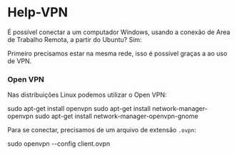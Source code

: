 # Help-VPN

É possível conectar a um computador Windows, usando a conexão de Area de Trabalho Remota, a partir do Ubuntu? Sim:

Primeiro precisamos estar na mesma rede, isso é possível graças a ao uso de VPN. 

### Open VPN

Nas distribuições Linux podemos utilizar o Open VPN:

  sudo apt-get install openvpn
  sudo apt-get install network-manager-openvpn
  sudo apt-get install network-manager-openvpn-gnome
  
Para se conectar, precisamos de um arquivo de extensão `.ovpn`:

  sudo openvpn --config client.ovpn
  

  
